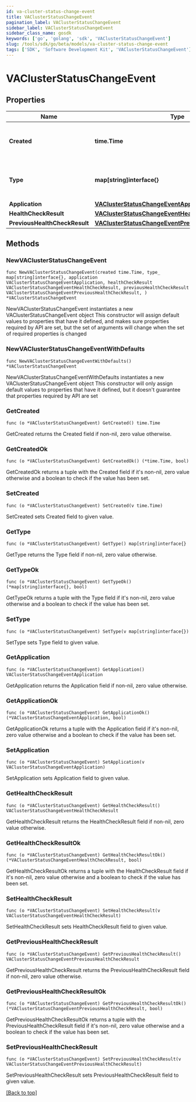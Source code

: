 ```yaml
---
id: va-cluster-status-change-event
title: VAClusterStatusChangeEvent
pagination_label: VAClusterStatusChangeEvent
sidebar_label: VAClusterStatusChangeEvent
sidebar_class_name: gosdk
keywords: ['go', 'golang', 'sdk', 'VAClusterStatusChangeEvent'] 
slug: /tools/sdk/go/beta/models/va-cluster-status-change-event
tags: ['SDK', 'Software Development Kit', 'VAClusterStatusChangeEvent']
---
```


# VAClusterStatusChangeEvent

## Properties

Name | Type | Description | Notes
------------ | ------------- | ------------- | -------------
**Created** |  **time.Time** | The date and time the status change occurred. | 
**Type** |  **map[string]interface{}** | The type of the object that initiated this event. | 
**Application** |  [**VAClusterStatusChangeEventApplication**](va-cluster-status-change-event-application) |  | 
**HealthCheckResult** |  [**VAClusterStatusChangeEventHealthCheckResult**](va-cluster-status-change-event-health-check-result) |  | 
**PreviousHealthCheckResult** |  [**VAClusterStatusChangeEventPreviousHealthCheckResult**](va-cluster-status-change-event-previous-health-check-result) |  | 

## Methods

### NewVAClusterStatusChangeEvent

`func NewVAClusterStatusChangeEvent(created time.Time, type_ map[string]interface{}, application VAClusterStatusChangeEventApplication, healthCheckResult VAClusterStatusChangeEventHealthCheckResult, previousHealthCheckResult VAClusterStatusChangeEventPreviousHealthCheckResult, ) *VAClusterStatusChangeEvent`

NewVAClusterStatusChangeEvent instantiates a new VAClusterStatusChangeEvent object
This constructor will assign default values to properties that have it defined,
and makes sure properties required by API are set, but the set of arguments
will change when the set of required properties is changed

### NewVAClusterStatusChangeEventWithDefaults

`func NewVAClusterStatusChangeEventWithDefaults() *VAClusterStatusChangeEvent`

NewVAClusterStatusChangeEventWithDefaults instantiates a new VAClusterStatusChangeEvent object
This constructor will only assign default values to properties that have it defined,
but it doesn't guarantee that properties required by API are set

### GetCreated

`func (o *VAClusterStatusChangeEvent) GetCreated() time.Time`

GetCreated returns the Created field if non-nil, zero value otherwise.

### GetCreatedOk

`func (o *VAClusterStatusChangeEvent) GetCreatedOk() (*time.Time, bool)`

GetCreatedOk returns a tuple with the Created field if it's non-nil, zero value otherwise
and a boolean to check if the value has been set.

### SetCreated

`func (o *VAClusterStatusChangeEvent) SetCreated(v time.Time)`

SetCreated sets Created field to given value.


### GetType

`func (o *VAClusterStatusChangeEvent) GetType() map[string]interface{}`

GetType returns the Type field if non-nil, zero value otherwise.

### GetTypeOk

`func (o *VAClusterStatusChangeEvent) GetTypeOk() (*map[string]interface{}, bool)`

GetTypeOk returns a tuple with the Type field if it's non-nil, zero value otherwise
and a boolean to check if the value has been set.

### SetType

`func (o *VAClusterStatusChangeEvent) SetType(v map[string]interface{})`

SetType sets Type field to given value.


### GetApplication

`func (o *VAClusterStatusChangeEvent) GetApplication() VAClusterStatusChangeEventApplication`

GetApplication returns the Application field if non-nil, zero value otherwise.

### GetApplicationOk

`func (o *VAClusterStatusChangeEvent) GetApplicationOk() (*VAClusterStatusChangeEventApplication, bool)`

GetApplicationOk returns a tuple with the Application field if it's non-nil, zero value otherwise
and a boolean to check if the value has been set.

### SetApplication

`func (o *VAClusterStatusChangeEvent) SetApplication(v VAClusterStatusChangeEventApplication)`

SetApplication sets Application field to given value.


### GetHealthCheckResult

`func (o *VAClusterStatusChangeEvent) GetHealthCheckResult() VAClusterStatusChangeEventHealthCheckResult`

GetHealthCheckResult returns the HealthCheckResult field if non-nil, zero value otherwise.

### GetHealthCheckResultOk

`func (o *VAClusterStatusChangeEvent) GetHealthCheckResultOk() (*VAClusterStatusChangeEventHealthCheckResult, bool)`

GetHealthCheckResultOk returns a tuple with the HealthCheckResult field if it's non-nil, zero value otherwise
and a boolean to check if the value has been set.

### SetHealthCheckResult

`func (o *VAClusterStatusChangeEvent) SetHealthCheckResult(v VAClusterStatusChangeEventHealthCheckResult)`

SetHealthCheckResult sets HealthCheckResult field to given value.


### GetPreviousHealthCheckResult

`func (o *VAClusterStatusChangeEvent) GetPreviousHealthCheckResult() VAClusterStatusChangeEventPreviousHealthCheckResult`

GetPreviousHealthCheckResult returns the PreviousHealthCheckResult field if non-nil, zero value otherwise.

### GetPreviousHealthCheckResultOk

`func (o *VAClusterStatusChangeEvent) GetPreviousHealthCheckResultOk() (*VAClusterStatusChangeEventPreviousHealthCheckResult, bool)`

GetPreviousHealthCheckResultOk returns a tuple with the PreviousHealthCheckResult field if it's non-nil, zero value otherwise
and a boolean to check if the value has been set.

### SetPreviousHealthCheckResult

`func (o *VAClusterStatusChangeEvent) SetPreviousHealthCheckResult(v VAClusterStatusChangeEventPreviousHealthCheckResult)`

SetPreviousHealthCheckResult sets PreviousHealthCheckResult field to given value.



[[Back to top]](#) 


